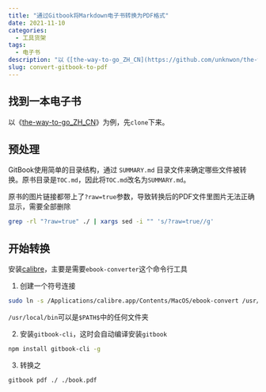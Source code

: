 ```yaml
---
title: "通过Gitbook将Markdown电子书转换为PDF格式"
date: 2021-11-10
categories:
  - 工具货架
tags:
  - 电子书
description: "以《[the-way-to-go_ZH_CN](https://github.com/unknwon/the-way-to-go_ZH_CN)》为例，将它转换为PDF文档。"
slug: convert-gitbook-to-pdf
---
```


## 找到一本电子书

以《[the-way-to-go_ZH_CN](https://github.com/unknwon/the-way-to-go_ZH_CN)》为例，先`clone`下来。

## 预处理

GitBook使用简单的目录结构，通过 `SUMMARY.md` 目录文件来确定哪些文件被转换。原书目录是`TOC.md`，因此将`TOC.md`改名为`SUMMARY.md`。

原书的图片链接都带上了`?raw=true`参数，导致转换后的PDF文件里图片无法正确显示，需要全部删除

```bash
grep -rl "?raw=true" ./ | xargs sed -i "" 's/?raw=true//g'
```

## 开始转换

安装[calibre](https://calibre-ebook.com)，主要是需要`ebook-converter`这个命令行工具

1. 创建一个符号连接

```bash
sudo ln -s /Applications/calibre.app/Contents/MacOS/ebook-convert /usr/local/bin
```

`/usr/local/bin`可以是`$PATH$`中的任何文件夹

2. 安装`gitbook-cli`，这时会自动编译安装`gitbook`

```bash
npm install gitbook-cli -g
```

3. 转换之

```bash
gitbook pdf ./ ./book.pdf
```
